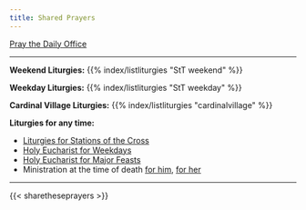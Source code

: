 ```yaml
---
title: Shared Prayers
---
```


[Pray the Daily Office](daily/)

------

**Weekend Liturgies:** 
{{% index/listliturgies "StT weekend" %}}

<!---
**The Great Three Days (Triduum)**
{{% index/listliturgies "StT triduum" %}}

**Liturgies for Holy Week**
{{% index/listliturgies "StT holyweek" %}}
--->

**Weekday Liturgies:**
{{% index/listliturgies "StT weekday" %}}

<!--
**Rowan Liturgies:**
{{% index/listliturgies "tecatru" %}}
-->
**Cardinal Village Liturgies:**
{{% index/listliturgies "cardinalvillage" %}}

**Liturgies for any time:**
- [Liturgies for Stations of the Cross](other/stations)
- [Holy Eucharist for Weekdays](archive/he-covid-weekday)
- [Holy Eucharist for Major Feasts](archive/he-covid-feasts)
- Ministration at the time of death [for him](archive/occasions/atdeath-m), [for her](archive/occasions/atdeath-f)

------------

{{< sharetheseprayers >}}
